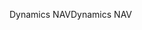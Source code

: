 <span data-ttu-id="db4dc-101">Dynamics NAV</span><span class="sxs-lookup"><span data-stu-id="db4dc-101">Dynamics NAV</span></span>